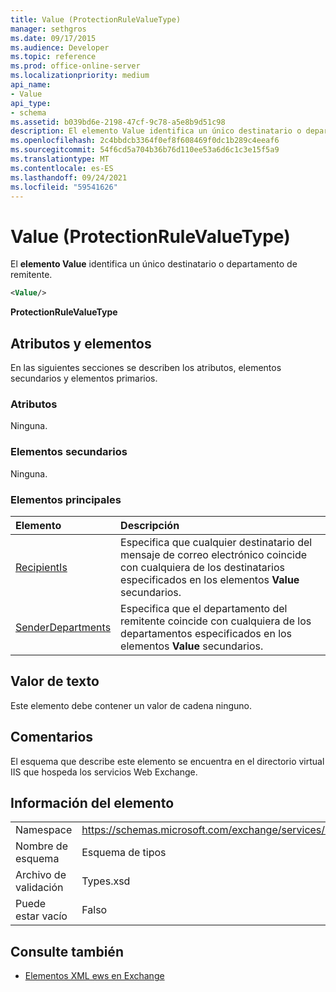```yaml
---
title: Value (ProtectionRuleValueType)
manager: sethgros
ms.date: 09/17/2015
ms.audience: Developer
ms.topic: reference
ms.prod: office-online-server
ms.localizationpriority: medium
api_name:
- Value
api_type:
- schema
ms.assetid: b039bd6e-2198-47cf-9c78-a5e8b9d51c98
description: El elemento Value identifica un único destinatario o departamento de remitente.
ms.openlocfilehash: 2c4bbdcb3364f0ef8f608469f0dc1b289c4eeaf6
ms.sourcegitcommit: 54f6cd5a704b36b76d110ee53a6d6c1c3e15f5a9
ms.translationtype: MT
ms.contentlocale: es-ES
ms.lasthandoff: 09/24/2021
ms.locfileid: "59541626"
---
```

# <a name="value-protectionrulevaluetype"></a>Value (ProtectionRuleValueType)

El **elemento Value** identifica un único destinatario o departamento de remitente. 
  
```XML
<Value/>
```

**ProtectionRuleValueType**

## <a name="attributes-and-elements"></a>Atributos y elementos

En las siguientes secciones se describen los atributos, elementos secundarios y elementos primarios.
  
### <a name="attributes"></a>Atributos

Ninguna.
  
### <a name="child-elements"></a>Elementos secundarios

Ninguna.
  
### <a name="parent-elements"></a>Elementos principales

|**Elemento**|**Descripción**|
|:-----|:-----|
|[RecipientIs](recipientis.md) <br/> |Especifica que cualquier destinatario del mensaje de correo electrónico coincide con cualquiera de los destinatarios especificados en los elementos **Value** secundarios.  <br/> |
|[SenderDepartments](senderdepartments.md) <br/> |Especifica que el departamento del remitente coincide con cualquiera de los departamentos especificados en los elementos **Value** secundarios.  <br/> |
   
## <a name="text-value"></a>Valor de texto

Este elemento debe contener un valor de cadena ninguno.
  
## <a name="remarks"></a>Comentarios

El esquema que describe este elemento se encuentra en el directorio virtual IIS que hospeda los servicios Web Exchange.
  
## <a name="element-information"></a>Información del elemento

|||
|:-----|:-----|
|Namespace  <br/> |https://schemas.microsoft.com/exchange/services/2006/types  <br/> |
|Nombre de esquema  <br/> |Esquema de tipos  <br/> |
|Archivo de validación  <br/> |Types.xsd  <br/> |
|Puede estar vacío  <br/> |Falso  <br/> |
   
## <a name="see-also"></a>Consulte también

- [Elementos XML ews en Exchange](ews-xml-elements-in-exchange.md)

